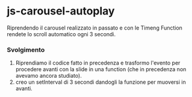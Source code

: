 js-carousel-autoplay
===
Riprendendo il carousel realizzato in passato  e con le Timeng Function rendete lo scroll automatico ogni 3 secondi.
### Svolgimento
1. Riprendiamo il codice fatto in precedenza e trasformo l'evento per procedere avanti con la slide in una function (che in precedenza non avevamo ancora studiato).
2. creo un setInterval di 3 secondi dandogli la funzione per muoversi in avanti.